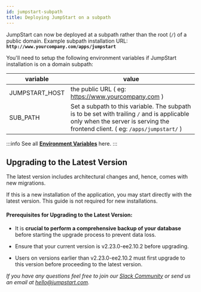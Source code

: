 ```yaml
---
id: jumpstart-subpath
title: Deploying JumpStart on a subpath
---
```


JumpStart can now be deployed at a subpath rather than the root (`/`) of a public domain. Example subpath installation URL: **`http://www.yourcompany.com/apps/jumpstart`**

You'll need to setup the following environment variables if JumpStart installation is on a domain subpath:

| variable | value |
| -------- | ---------------------- |
| JUMPSTART_HOST | the public URL ( eg: https://www.yourcompany.com )  |
| SUB_PATH | Set a subpath to this variable. The subpath is to be set with trailing `/` and is applicable only when the server is serving the frontend client. ( eg: `/apps/jumpstart/` )  |


:::info
See all **[Environment Variables](/docs/setup/env-vars)** here.
:::

## Upgrading to the Latest Version

The latest version includes architectural changes and, hence, comes with new migrations.

If this is a new installation of the application, you may start directly with the latest version. This guide is not required for new installations.

#### Prerequisites for Upgrading to the Latest Version:

- It is **crucial to perform a comprehensive backup of your database** before starting the upgrade process to prevent data loss.

- Ensure that your current version is v2.23.0-ee2.10.2 before upgrading. 

- Users on versions earlier than v2.23.0-ee2.10.2 must first upgrade to this version before proceeding to the latest version.

*If you have any questions feel free to join our [Slack Community](https://jumpstart.com/slack) or send us an email at hello@jumpstart.com.*
